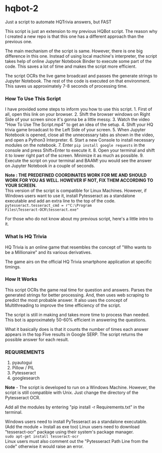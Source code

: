 # hqbot-2
Just a script to automate HQTrivia answers, but FAST

This script is just an extension to my previous HQBot script. The reason why I created a new repo is that this one has a different approach than the previous one.

The main mechanism of the script is same. However, there is one big difference in this one. Instead of using local machine's interpreter, the script takes help of online Jupyter Notebook Binder to execute some part of the code. This saves a lot of time and makes the script more efficient.

The script OCRs the live game broadcast and passes the generate strings to Jupyter Notebook. The rest of the code is executed on that environment. This saves us approximately 7-8 seconds of processing time.<br/>
<h3>How To Use This Script</h3>
I have provided some steps to inform you how to use this script.
1. First of all, open this link on your browser.
2. Shift the browser windows on Right Side of your screen since it's gonna be a little messy.
3. Watch the video "How To Use The Script.mp4" to get an idea of the setup.
4. Shift your HQ trivia game broadcast to the Left Side of your screen.
5. When Jupyter Notebook is opened, close all the unnecessary tabs as shown in the video, and open a Python3 Interpreter. 
6. Start a new Console to install necessary modules on the notebook.
7. Enter <code>pip install google requests</code> in the console and press Shift+Enter to execute it.
8. Open your terminal and shift it to lower right part of the screen. Minimize it as much as possible.
9. Execute the script on your terminal and BAAM! you would see the answer on Jupyter Notebook in a couple of seconds.<br/>

<strong>Note : THE PREDEFINED COORDINATES WORK FOR ME AND SHOULD WORK FOR YOU AS WELL. HOWEVER IF NOT, FIX THEM ACCORDING TO YOUR SCREEN. </strong> 
<br/> This version of the script is compatible for Linux Machines. However, if Windows users want to use it, install Pytesseract as a standalone executable and add an extra line to the top of the code. <code>pytesseract.tesseract_cmd = r"C:\Program Files\Tesseract-OCR\tesseract.exe"</code>

For those who do not know about my previous script, here's a little intro to it.

<h3>What Is HQ Trivia</h3>
HQ Trivia is an online game that resembles the concept of "Who wants to be a Millionaire" and its various derivatives. 

The game airs on the official HQ Trivia smartphone application at specific timings. 

<h3>How It Works</h3>
This script OCRs the game real time for question and answers. Parses the generated strings for better processing. And, then uses web scraping to predict the most probable answer. It also uses the concept of Multithreading to improve the time efficiency of the script.

The script is still in making and takes more time to process than needed. This bot is  approximately 50-60% efficient in answering the questions.

What it basically does is that it counts the number of times each answer appears in the top Five results in Google SERP. The script returns the possible answer for each result.

<h3>REQUIREMENTS</h3>
<ol>
  <li>pyautogui</li>
  <li>Pillow / PIL</li>
  <li>Pytesseract</li>                                                                                    
  <li>googlesearch</li>
</ol>

<strong>Note</strong> - The script is developed to run on a Windows Machine. However, the script is still compatible with Unix. Just change the directory of the Pytesseract OCR.

Add all the modules by entering "pip install -r Requirements.txt" in the terminal.

Windows users need to install PyTesseract as a standalone executable. <underline>(Add the module + Install as exe too)</underline>
Linux users need to download "tesseract-ocr" package using their system's package manager. </br>
<code>sudo apt-get install tesseract-ocr</code></br>
Linux users must also comment out the "Pytesseract Path Line from the code" otherwise it would raise an error.
